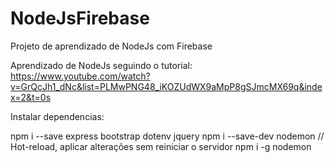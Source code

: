 # NodeJsFirebase
Projeto de aprendizado de NodeJs com Firebase

Aprendizado de NodeJs seguindo o tutorial: 
https://www.youtube.com/watch?v=GrQcJh1_dNc&list=PLMwPNG48_iKOZUdWX9aMpP8gSJmcMX69q&index=2&t=0s

Instalar dependencias:

npm i --save express bootstrap dotenv jquery
npm i --save-dev nodemon // Hot-reload, aplicar alterações sem reiniciar o servidor
npm i -g nodemon
